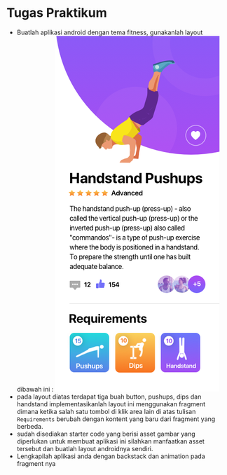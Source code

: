 # Tugas Praktikum

- Buatlah aplikasi android dengan tema fitness, gunakanlah layout dibawah ini :
  ![layoutjava](images/22-layout-tugas.png)
- pada layout diatas terdapat tiga buah button, pushups, dips dan handstand implementasikanlah layout ini menggunakan fragment dimana ketika salah satu tombol di klik area lain di atas tulisan `Requirements` berubah dengan kontent yang baru dari fragment yang berbeda.
- sudah disediakan starter code yang berisi asset gambar yang diperlukan untuk membuat aplikasi ini silahkan manfaatkan asset tersebut dan buatlah layout androidnya sendiri.
- Lengkapilah aplikasi anda dengan backstack dan animation pada fragment nya
